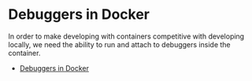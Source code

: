 # Debuggers in Docker

In order to make developing with containers competitive with developing locally, we need the ability to run and attach to debuggers inside the container.

- [Debuggers in Docker](https://courses.devopsdirective.com/docker-beginner-to-pro/lessons/11-development-workflow/02-debug-and-test)

